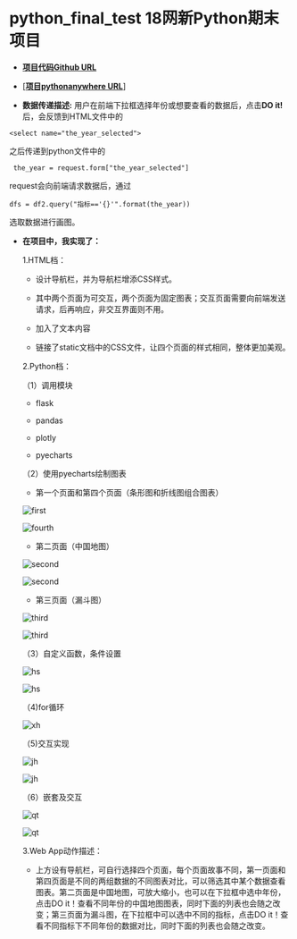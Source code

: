 # python_final_test 18网新Python期末项目

- [**项目代码Github URL**](https://github.com/fangwenxi/python_final_test/tree/master/webapp)

- [[**项目pythonanywhere URL**]](http://kegen.pythonanywhere.com/)

- **数据传递描述:** 用户在前端下拉框选择年份或想要查看的数据后，点击**DO it!** 后，会反馈到HTML文件中的
```
<select name="the_year_selected">

```
之后传递到python文件中的

```
 the_year = request.form["the_year_selected"]
```
request会向前端请求数据后，通过

```
dfs = df2.query("指标=='{}'".format(the_year))
```
选取数据进行画图。



- **在项目中，我实现了：**

   1.HTML档：
   
   - 设计导航栏，并为导航栏增添CSS样式。
   
   - 其中两个页面为可交互，两个页面为固定图表；交互页面需要向前端发送请求，后再响应，非交互界面则不用。
   
   - 加入了文本内容
   
   - 链接了static文档中的CSS文件，让四个页面的样式相同，整体更加美观。
   
   2.Python档：
   
   （1）调用模块
   
   - flask
   
   - pandas
   
   - plotly
   
   - pyecharts
   
   （2）使用pyecharts绘制图表
   
   - 第一个页面和第四个页面（条形图和折线图组合图表）
   
   ![first](https://github.com/fangwenxi/python_final_test/blob/master/%E7%AC%AC%E4%B8%80%E9%A1%B5%E9%9D%A2.png)
   
   ![fourth](https://github.com/fangwenxi/python_final_test/blob/master/%E7%AC%AC%E5%9B%9B%E9%A1%B5%E9%9D%A2.png)
   
   - 第二页面（中国地图）
   
   ![second](https://github.com/fangwenxi/python_final_test/blob/master/%E7%AC%AC%E4%BA%8C%E9%A1%B5%E9%9D%A2.png)
   
   ![second](https://github.com/fangwenxi/python_final_test/blob/master/%E7%AC%AC%E4%BA%8C%E9%A1%B5%E9%9D%A22.png)
   
   - 第三页面（漏斗图）
   
   ![third](https://github.com/fangwenxi/python_final_test/blob/master/%E7%AC%AC%E4%B8%89%E9%A1%B5%E9%9D%A2.png)
   
   ![third](https://github.com/fangwenxi/python_final_test/blob/master/%E7%AC%AC%E4%B8%89%E9%A1%B5%E9%9D%A22.png)
   
   （3）自定义函数，条件设置
 
   ![hs](https://github.com/fangwenxi/python_final_test/blob/master/%E8%87%AA%E5%AE%9A%E4%B9%89%E5%87%BD%E6%95%B0.png)
   
   ![hs](https://github.com/fangwenxi/python_final_test/blob/master/%E8%87%AA%E5%AE%9A%E4%B9%89%E5%87%BD%E6%95%B02.png)   
   
   （4)for循环
   
   ![xh](https://github.com/fangwenxi/python_final_test/blob/master/%E5%BE%AA%E7%8E%AF.png)
   
   （5)交互实现
   
   ![jh](https://github.com/fangwenxi/python_final_test/blob/master/GET.png)
   
   ![jh](https://github.com/fangwenxi/python_final_test/blob/master/POST.png)
   
   （6）嵌套及交互
   
   ![qt](https://github.com/fangwenxi/python_final_test/blob/master/%E5%B5%8C%E5%A5%97.png)
   
   ![qt](https://github.com/fangwenxi/python_final_test/blob/master/%E4%BA%A4%E4%BA%92.png)
   
   
   3.Web App动作描述：
   
   - 上方设有导航栏，可自行选择四个页面，每个页面故事不同，第一页面和第四页面是不同的两组数据的不同图表对比，可以筛选其中某个数据查看图表。第二页面是中国地图，可放大缩小，也可以在下拉框中选中年份，点击DO it！查看不同年份的中国地图图表，同时下面的列表也会随之改变；第三页面为漏斗图，在下拉框中可以选中不同的指标，点击DO it！查看不同指标下不同年份的数据对比，同时下面的列表也会随之改变。

